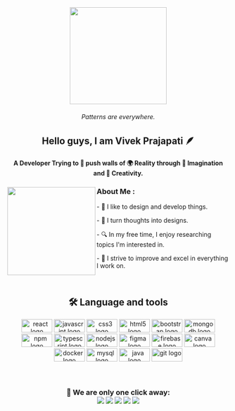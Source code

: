 <div align="center">
  <img height="220" src="https://github.com/vivekp1118/Git_Project/blob/master/Bio%20Quiz.gif?raw=true" />
</div>

<h6 align="center">Patterns are everywhere.</h6>

<h2 align="center">Hello guys, I am Vivek Prajapati 🪶</h2>

<h4 align="center">A Developer Trying to 🚀 push walls of 🌍 Reality through 🧠 Imagination and 🎨 Creativity.</h4>

<div> 
  <img align="left" height="200" src="https://media0.giphy.com/media/3o6UBedJJfaxXHvZyU/200w.webp?cid=ecf05e47ofc25wyxl6tcunjqbbhd2slejb4vsixpaxp5aixk&rid=200w.webp&ct=g"  />

  <h3 align="left">About Me :</h3>

  <p>- 🎨 I like to design and develop things.</p>
  <p>- 💭 I turn thoughts into designs.</p>
  <p>- 🔍 In my free time, I enjoy researching topics I'm interested in.</p>
  <p>- 🚀 I strive to improve and excel in everything I work on.</p>
</div>

<br clear="both">
<h2 align="center">🛠 Language and tools</h2>
<div align="center">
  <img src="https://cdn.jsdelivr.net/gh/devicons/devicon/icons/react/react-original.svg" height="30" width="70" alt="react logo"  />
  <img src="https://cdn.jsdelivr.net/gh/devicons/devicon/icons/javascript/javascript-original.svg" height="30" width="70" alt="javascript logo"  />
  <img src="https://cdn.jsdelivr.net/gh/devicons/devicon/icons/css3/css3-original.svg" height="30" width="70" alt="css3 logo"  />
  <img src="https://cdn.jsdelivr.net/gh/devicons/devicon/icons/html5/html5-original.svg" height="30" width="70" alt="html5 logo"  />
  <img src="https://cdn.jsdelivr.net/gh/devicons/devicon/icons/bootstrap/bootstrap-original.svg" height="30" width="70" alt="bootstrap logo"  />
  <img src="https://cdn.jsdelivr.net/gh/devicons/devicon/icons/mongodb/mongodb-original.svg" height="30" width="70" alt="mongodb logo"  />
  <img src="https://cdn.jsdelivr.net/gh/devicons/devicon/icons/npm/npm-original-wordmark.svg" height="30" width="70" alt="npm logo"  />
  <img src="https://cdn.jsdelivr.net/gh/devicons/devicon/icons/typescript/typescript-original.svg" height="30" width="70" alt="typescript logo"  />
  <img src="https://cdn.jsdelivr.net/gh/devicons/devicon/icons/nodejs/nodejs-original.svg" height="30" width="70" alt="nodejs logo"  />
  <img src="https://cdn.jsdelivr.net/gh/devicons/devicon/icons/figma/figma-original.svg" height="30" width="70" alt="figma logo"  />
  <img src="https://cdn.jsdelivr.net/gh/devicons/devicon/icons/firebase/firebase-plain.svg" height="30" width="70" alt="firebase logo"  />
  <img src="https://cdn.jsdelivr.net/gh/devicons/devicon/icons/canva/canva-original.svg" height="30" width="70" alt="canva logo"  />
  <img src="https://cdn.jsdelivr.net/gh/devicons/devicon/icons/docker/docker-original.svg" height="30" width="70" alt="docker logo"  />
  <img src="https://cdn.jsdelivr.net/gh/devicons/devicon/icons/mysql/mysql-original.svg" height="30" width="70" alt="mysql logo"  />
  <img src="https://cdn.jsdelivr.net/gh/devicons/devicon/icons/java/java-original.svg" height="30" width="70" alt="java logo"  />
  <img src="https://cdn.jsdelivr.net/gh/devicons/devicon/icons/git/git-original.svg" height="30" width="70" alt="git logo"  />
</div>

</br>
</br>

<h3 align="center">
  📣 We are only one click away: <br>
  <a href="mailto:vivekprajapati9986@yahoo.com?subject=[GitHub]%20🔥%20Prise%20de%20contact&body=Bonjour%20Stan%2C%0A%0AJe%20viens%20vers%20toi%20aujourd%27hui%20apr%C3%A8s%20avoir%20vu%20ton%20profil%20GitHub%20pour%20..."><img src="https://img.shields.io/badge/e‑mail-D14836.svg?style=for-the-badge&logo=GMail&logoColor=white"/></a>
  <a href="https://instagram.com/vivekp1118"><img src="https://img.shields.io/badge/instagram-E4405F.svg?style=for-the-badge&logo=instagram&logoColor=white"/></a>
  <a href="https://twitch.tv/vivekp1118"><img src="https://img.shields.io/badge/twitch-9146FF.svg?style=for-the-badge&logo=twitch&logoColor=white"/></a>
  <a href="https://linkedin.com/in/vivekp1118"><img src="https://img.shields.io/badge/linkedin-0077B5.svg?style=for-the-badge&logo=linkedin&logoColor=white"/></a>
  <a href="https://twitter.com/vivekp1118"><img src="https://img.shields.io/badge/twitter-1DA1F2.svg?style=for-the-badge&logo=twitter&logoColor=white"/></a>
</h3>

